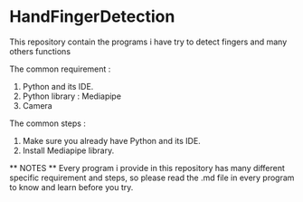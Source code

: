 # HandFingerDetection
This repository contain the programs i have try to detect fingers and many others functions

The common requirement :
1. Python and its IDE.
2. Python library : Mediapipe
3. Camera

The common steps :
1. Make sure you already have Python and its IDE.
2. Install Mediapipe library.

** NOTES **
   Every program i provide in this repository has many different specific requirement and steps, so please read the .md file in every program to know and learn before you try.
